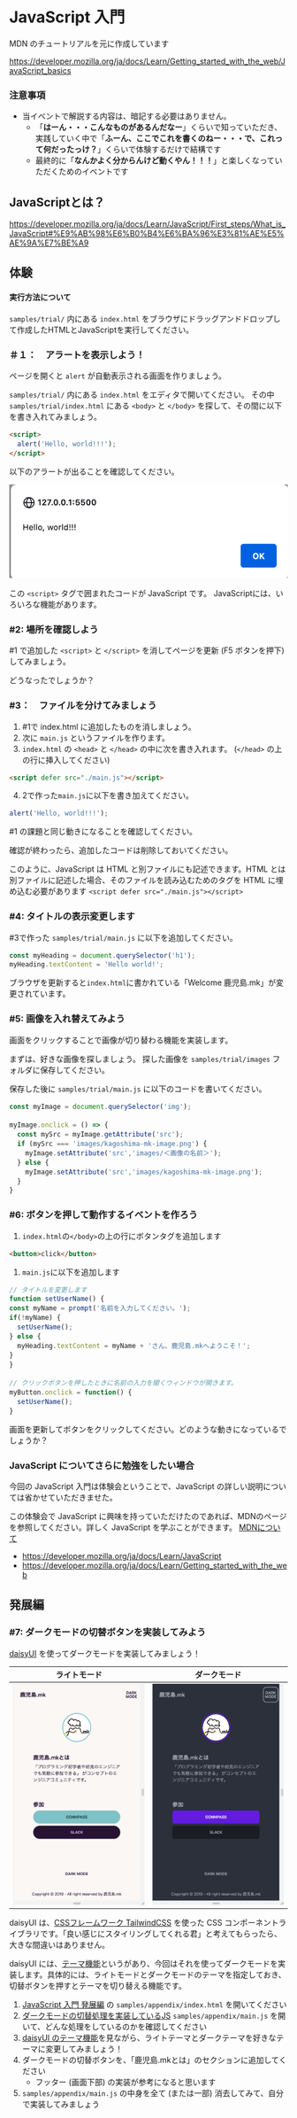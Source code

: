 # JavaScript 入門

MDN のチュートリアルを元に作成しています

https://developer.mozilla.org/ja/docs/Learn/Getting_started_with_the_web/JavaScript_basics

### 注意事項

- 当イベントで解説する内容は、暗記する必要はありません。
  - 「**はーん・・・こんなものがあるんだなー**」くらいで知っていただき、実践していく中で「**ふーん、ここでこれを書くのねー・・・で、これって何だったっけ？**」くらいで体験するだけで結構です
  - 最終的に「**なんかよく分からんけど動くやん！！！**」と楽しくなっていただくためのイベントです


## JavaScriptとは？

https://developer.mozilla.org/ja/docs/Learn/JavaScript/First_steps/What_is_JavaScript#%E9%AB%98%E6%B0%B4%E6%BA%96%E3%81%AE%E5%AE%9A%E7%BE%A9


## 体験

#### 実行方法について
`samples/trial/` 内にある `index.html` をブラウザにドラッグアンドドロップして作成したHTMLとJavaScriptを実行してください。

### ＃１：　アラートを表示しよう！

ページを開くと `alert` が自動表示される画面を作りましょう。

`samples/trial/` 内にある `index.html` をエディタで開いてください。
その中 `samples/trial/index.html` にある `<body>` と `</body>` を探して、その間に以下を書き入れてみましょう。

```html
<script>
  alert('Hello, world!!!');
</script>
```


以下のアラートが出ることを確認してください。

![img](./images/%231_image.png)

この `<script>` タグで囲まれたコードが JavaScript です。
JavaScriptには、いろいろな機能があります。

### #2: 場所を確認しよう

#1 で追加した `<script>` と `</script>` を消してページを更新 (F5 ボタンを押下) してみましょう。

どうなったでしょうか？

### #3：　ファイルを分けてみましょう

1. #1で index.html に追加したものを消しましょう。
2. 次に `main.js` というファイルを作ります。
3. `index.html` の `<head>` と `</head>` の中に次を書き入れます。
  (`</head>` の上の行に挿入してください)

  ```html
  <script defer src="./main.js"></script>
  ```
4. 2で作った`main.js`に以下を書き加えてください。

```js
alert('Hello, world!!!');
```

#1 の課題と同じ動きになることを確認してください。

確認が終わったら、追加したコードは削除しておいてください。

このように、JavaScript は HTML と別ファイルにも記述できます。HTML とは別ファイルに記述した場合、そのファイルを読み込むためのタグを HTML に埋め込む必要があります `<script defer src="./main.js"></script>`

### #4: タイトルの表示変更します

#3で作った `samples/trial/main.js` に以下を追加してください。

```js
const myHeading = document.querySelector('h1');
myHeading.textContent = 'Hello world!';
```

ブラウザを更新すると`index.html`に書かれている「Welcome 鹿児島.mk」が変更されています。

### #5: 画像を入れ替えてみよう

画面をクリックすることで画像が切り替わる機能を実装します。

まずは、好きな画像を探しましょう。
探した画像を `samples/trial/images` フォルダに保存してください。

保存した後に `samples/trial/main.js` に以下のコードを書いてください。

```js
const myImage = document.querySelector('img');

myImage.onclick = () => {
  const mySrc = myImage.getAttribute('src');
  if (mySrc === 'images/kagoshima-mk-image.png') {
    myImage.setAttribute('src','images/＜画像の名前＞');
  } else {
    myImage.setAttribute('src','images/kagoshima-mk-image.png');
  }
}
```

### #6: ボタンを押して動作するイベントを作ろう

1. `index.html`の`</body>`の上の行にボタンタグを追加します
  ```html
  <button>click</button>
  ```
1. `main.js`に以下を追加します
  ```js
// タイトルを変更します
function setUserName() {
  const myName = prompt('名前を入力してください。');
  if(!myName) {
    setUserName();
  } else {
    myHeading.textContent = myName + 'さん、鹿児島.mkへようこそ！';
  }
}

  // クリックボタンを押したときに名前の入力を聞くウィンドウが開きます。
  myButton.onclick = function() {
    setUserName();
  }
  ```

画面を更新してボタンをクリックしてください。どのような動きになっているでしょうか？

### JavaScript についてさらに勉強をしたい場合

今回の JavaScript 入門は体験会ということで、JavaScript の詳しい説明については省かせていただきませた。

この体験会で JavaScript に興味を持っていただけたのであれば、MDNのページを参照してください。詳しく JavaScript を学ぶことができます。
[MDNについて](https://developer.mozilla.org/ja/docs/MDN)

- https://developer.mozilla.org/ja/docs/Learn/JavaScript
- https://developer.mozilla.org/ja/docs/Learn/Getting_started_with_the_web


## 発展編

### #7: ダークモードの切替ボタンを実装してみよう

[daisyUI](https://daisyui.com/) を使ってダークモードを実装してみましょう！

|ライトモード|ダークモード
|---|---
|![ライトモードスクショ](./images/%237_light_mode.png)|![ダークモードスクショ](./images/%237_dark_mode.png)

daisyUI は、[CSSフレームワーク TailwindCSS](https://tailwindcss.com/) を使った CSS コンポーネントライブラリです。「良い感じにスタイリングしてくれる君」と考えてもらったら、大きな間違いはありません。

daisyUI には、[テーマ機能](https://daisyui.com/docs/themes/)というがあり、今回はそれを使ってダークモードを実装します。具体的には、ライトモードとダークモードのテーマを指定しておき、切替ボタンを押すとテーマを切り替える機能です。

1. [JavaScript 入門 発展編](./samples/appendix/) の `samples/appendix/index.html` を開いてください
2. [ダークモードの切替処理を実装しているJS](./samples/appendix/main.js) `samples/appendix/main.js` を開いて、どんな処理をしているのかを確認してください
3. [daisyUI のテーマ機能](https://daisyui.com/docs/themes/)を見ながら、ライトテーマとダークテーマを好きなテーマに変更してみましょう！
4. ダークモードの切替ボタンを、「鹿児島.mkとは」のセクションに追加してください
   - フッター (画面下部) の実装が参考になると思います
5. `samples/appendix/main.js` の中身を全て (または一部) 消去してみて、自分で実装してみましょう
